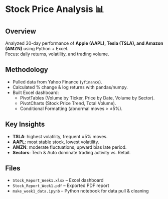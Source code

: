 # Stock Price Analysis 📊

## Overview
Analyzed 30-day performance of **Apple (AAPL), Tesla (TSLA), and Amazon (AMZN)** using Python + Excel.  
Focus: daily returns, volatility, and trading volume.

## Methodology
- Pulled data from Yahoo Finance (`yfinance`).
- Calculated % change & log returns with pandas/numpy.
- Built Excel dashboard:
  - PivotTables (Volume by Ticker, Price by Date, Volume by Sector).
  - PivotCharts (Stock Price Trend, Total Volume).
  - Conditional Formatting (abnormal moves > ±5%).

## Key Insights
- **TSLA**: highest volatility, frequent ±5% moves.
- **AAPL**: most stable stock, lowest volatility.
- **AMZN**: moderate fluctuations, upward bias late period.
- **Sectors**: Tech & Auto dominate trading activity vs. Retail.

## Files
- `Stock_Report_Week1.xlsx` – Excel dashboard
- `Stock_Report_Week1.pdf` – Exported PDF report
- `make_week1_data.ipynb` – Python notebook for data pull & cleaning
